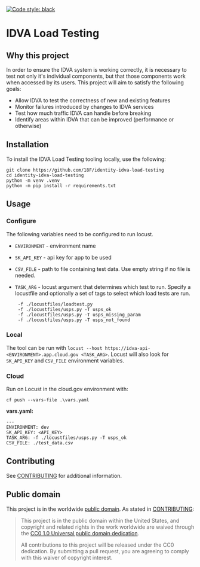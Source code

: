 [![Code style: black](https://img.shields.io/badge/code%20style-black-000000.svg)](https://github.com/psf/black)

# IDVA Load Testing

## Why this project

In order to ensure the IDVA system is working correctly, it is necessary to test not only it's individual components,
but that those components work when accessed by its users. This project will aim to satisfy the following goals:

- Allow IDVA to test the correctness of new and existing features
- Monitor failures introduced by changes to IDVA services
- Test how much traffic IDVA can handle before breaking
- Identify areas within IDVA that can be improved (performance or otherwise)

## Installation
To install the IDVA Load Testing tooling locally, use the following:
```shell
git clone https://github.com/18F/identity-idva-load-testing
cd identity-idva-load-testing
python -m venv .venv
python -m pip install -r requirements.txt
```

## Usage

### Configure

The following variables need to be configured to run locust.

 - `ENVIRONMENT` - environment name
 - `SK_API_KEY` - api key for app to be used
 - `CSV_FILE` - path to file containing test data. Use empty string if no file is needed.
 - `TASK_ARG` - locust argument that determines which test to run. Specify a locustfile and optionally a set of tags to select which load tests are run.

        -f ./locustfiles/loadtest.py
        -f ./locustfiles/usps.py -T usps_ok
        -f ./locustfiles/usps.py -T usps_missing_param
        -f ./locustfiles/usps.py -T usps_not_found

### Local
The tool can be run with `locust --host https://idva-api-<ENVIRONMENT>.app.cloud.gov <TASK_ARG>`. Locust will also look for `SK_API_KEY` and `CSV_FILE` environment variables.

### Cloud
Run on Locust in the cloud.gov environment with:
```
cf push --vars-file .\vars.yaml

```
**vars.yaml:**
```
---
ENVIRONMENT: dev
SK_API_KEY: <API_KEY>
TASK_ARG: -f ./locustfiles/usps.py -T usps_ok
CSV_FILE: ./test_data.csv
```

## Contributing

See [CONTRIBUTING](CONTRIBUTING.md) for additional information.

## Public domain

This project is in the worldwide [public domain](LICENSE.md). As stated in [CONTRIBUTING](CONTRIBUTING.md):

> This project is in the public domain within the United States, and copyright and related rights in the work worldwide
are waived through the [CC0 1.0 Universal public domain dedication](https://creativecommons.org/publicdomain/zero/1.0/).
>
> All contributions to this project will be released under the CC0 dedication. By submitting a pull request, you are
agreeing to comply with this waiver of copyright interest.
